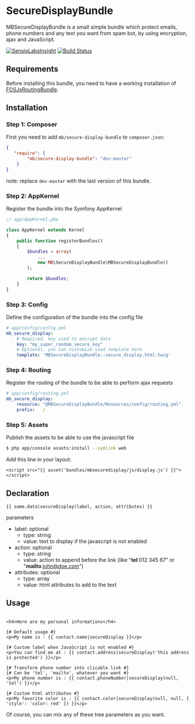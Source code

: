 # SecureDisplayBundle
MBSecureDisplayBundle is a small simple bundle which protect emails, phone numbers and any text you want from spam bot, by using encryption, ajax and JavaScript.

[![SensioLabsInsight](https://insight.sensiolabs.com/projects/391b778f-d88d-488c-b427-1ac1843684bc/big.png)](https://insight.sensiolabs.com/projects/391b778f-d88d-488c-b427-1ac1843684bc)
[![Build Status](https://travis-ci.org/mb-webdev/SecureDisplayBundle.svg?branch=master)](https://travis-ci.org/mb-webdev/SecureDisplayBundle)

## Requirements
Before installing this bundle, you need to have a working installation of [FOSJsRoutingBundle](https://github.com/FriendsOfSymfony/FOSJsRoutingBundle).

## Installation

### Step 1: Composer
First you need to add `mb/secure-display-bundle` to `composer.json`:

```json
{
   "require": {
        "mb/secure-display-bundle": "dev-master"
    }
}
```
note: replace `dev-master` with the last version of this bundle.

### Step 2: AppKernel
Register the bundle into the Symfony AppKernel
```php
// app/AppKernel.php

class AppKernel extends Kernel
{
    public function registerBundles()
    {
        $bundles = array(
            ...
            new MB\SecureDisplayBundle\MBSecureDisplayBundle()
        );

        return $bundles;
    }
}
```

### Step 3: Config
Define the configuration of the bundle into the config file
```yaml
# app/config/config.yml
mb_secure_display:
    # Required, key used to encrypt data
    key: "my_super_random_secure_key"
    # Optional, you can customize used template here
    template: 'MBSecureDisplayBundle::secure_display.html.twig'
```

### Step 4: Routing
Register the routing of the bundle to be able to perform ajax requests
```yaml
# app/config/routing.yml
mb_secure_display:
    resource: "@MBSecureDisplayBundle/Resources/config/routing.yml"
    prefix:   /
```


### Step 5: Assets
Publish the assets to be able to use the javascript file
```sh
$ php app/console assets:install --symlink web
```
Add this line in your layout:

```jinja
<script src="{{ asset('bundles/mbsecuredisplay/js/display.js') }}"></script>
```

## Declaration
```twig
{{ some.data|secureDisplay(label, action, attributes) }}
```
parameters
- label: optional
   - type: string
   - value: text to display if the javascript is not enabled
- action: optional
   - type: string
   - value: action to append before the link (like "__tel__:012 345 67" or "__mailto__:john@doe.com")
- attributes: optional
   - type: array
   - value: html attributes to add to the text

## Usage
```twig

<h4>Here are my personal informations</h4>

{# Default usage #}
<p>My name is : {{ contact.name|secureDisplay }}</p>

{# Custom label when JavaScript is not enabled #}
<p>You can find me at : {{ contact.address|secureDisplay('this address is protected') }}</p>

{# Transform phone number into clicable link #}
{# Can be 'tel', 'mailto', whatever you want #}
<p>My phone number is : {{ contact.phoneNumber|secureDisplay(null, 'tel') }}</p>

{# Custom html attributes #}
<p>My favorite color is : {{ contact.color|secureDisplay(null, null, { 'style': 'color: red' }) }}</p>
```

Of course, you can mix any of these tree parameters as you want.
